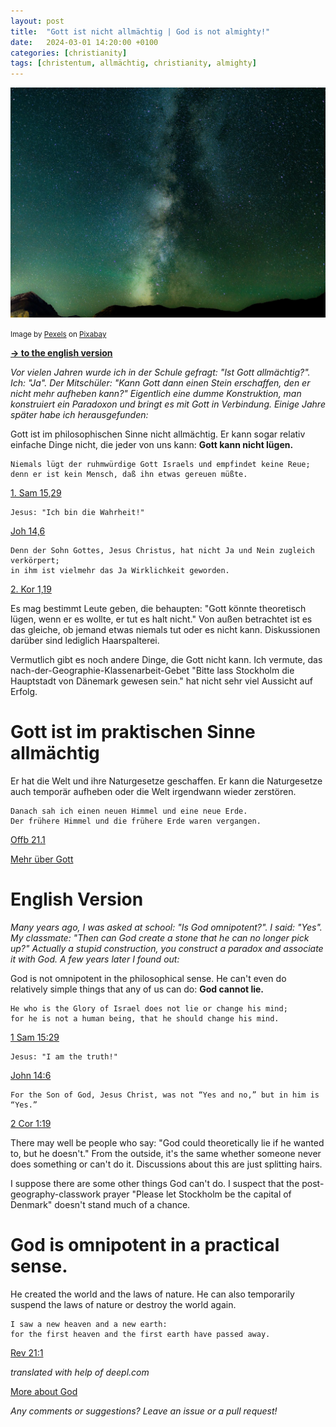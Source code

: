```yaml
---
layout: post
title:  "Gott ist nicht allmächtig | God is not almighty!"
date:   2024-03-01 14:20:00 +0100
categories: [christianity]
tags: [christentum, allmächtig, christianity, almighty]
---
```

![Stars](/assets/stars.jpg)

<small>Image by [Pexels](https://pixabay.com/users/pexels-2286921/?utm_source=link-attribution) on [Pixabay](https://pixabay.com/de/?utm_source=link-attribution)</small>

**<a href="#English">-> to the english version</a>**

<a id="German"/>

*Vor vielen Jahren wurde ich in der Schule gefragt: "Ist Gott allmächtig?". Ich: "Ja". Der Mitschüler: "Kann Gott dann einen Stein erschaffen, den er nicht mehr aufheben kann?" Eigentlich eine dumme Konstruktion, man konstruiert ein Paradoxon und bringt es mit Gott in Verbindung. Einige Jahre später habe ich herausgefunden:*

Gott ist im philosophischen Sinne nicht allmächtig. Er kann sogar relativ einfache Dinge nicht, die jeder von uns kann: **Gott kann nicht lügen.**

```
Niemals lügt der ruhmwürdige Gott Israels und empfindet keine Reue; 
denn er ist kein Mensch, daß ihn etwas gereuen müßte.
```
[1. Sam 15,29](https://www.bibleserver.com/MENG/1.Samuel15%2C29)

```
Jesus: "Ich bin die Wahrheit!"
```
[Joh 14,6](https://www.bibleserver.com/NG%C3%9C/Johannes14%2C6)

```
Denn der Sohn Gottes, Jesus Christus, hat nicht Ja und Nein zugleich verkörpert; 
in ihm ist vielmehr das Ja Wirklichkeit geworden.
```
[2. Kor 1,19](https://www.bibleserver.com/NG%C3%9C/2.Korinther1%2C19)

Es mag bestimmt Leute geben, die behaupten: "Gott könnte theoretisch lügen, wenn er es wollte, er tut es halt nicht." Von außen betrachtet ist es das gleiche, ob jemand etwas niemals tut oder es nicht kann. Diskussionen darüber sind lediglich Haarspalterei.

Vermutlich gibt es noch andere Dinge, die Gott nicht kann. Ich vermute, das nach-der-Geographie-Klassenarbeit-Gebet "Bitte lass Stockholm die Hauptstadt von Dänemark gewesen sein." hat nicht sehr viel Aussicht auf Erfolg.

# Gott ist im praktischen Sinne allmächtig

Er hat die Welt und ihre Naturgesetze geschaffen. Er kann die Naturgesetze auch temporär aufheben oder die Welt irgendwann wieder zerstören.

```
Danach sah ich einen neuen Himmel und eine neue Erde. 
Der frühere Himmel und die frühere Erde waren vergangen.
```
[Offb 21.1](https://www.bibleserver.com/NG%C3%9C/Offenbarung21)

[Mehr über Gott](/collections/god.html)

<a id="English"/>

# English Version

*Many years ago, I was asked at school: "Is God omnipotent?". I said: "Yes". My classmate: "Then can God create a stone that he can no longer pick up?" Actually a stupid construction, you construct a paradox and associate it with God. A few years later I found out:*

God is not omnipotent in the philosophical sense. He can't even do relatively simple things that any of us can do: **God cannot lie.**

```
He who is the Glory of Israel does not lie or change his mind; 
for he is not a human being, that he should change his mind.
```
[1 Sam 15:29](https://www.biblegateway.com/passage/?search=1%20Samuel%2015&version=NIV)

```
Jesus: "I am the truth!"
```
[John 14:6](https://www.biblegateway.com/passage/?search=john+14&version=WEB)

```
For the Son of God, Jesus Christ, was not “Yes and no,” but in him is “Yes.”
```
[2 Cor 1:19](https://www.biblegateway.com/passage/?search=2+Corinthians+1&version=WEB)

There may well be people who say: "God could theoretically lie if he wanted to, but he doesn't." From the outside, it's the same whether someone never does something or can't do it. Discussions about this are just splitting hairs.

I suppose there are some other things God can't do. I suspect that the post-geography-classwork prayer "Please let Stockholm be the capital of Denmark" doesn't stand much of a chance.

# God is omnipotent in a practical sense.

He created the world and the laws of nature. He can also temporarily suspend the laws of nature or destroy the world again.

```
I saw a new heaven and a new earth: 
for the first heaven and the first earth have passed away. 
```
[Rev 21:1](https://www.biblegateway.com/passage/?search=rev+21&version=WEB)

*translated with help of deepl.com*

[More about God](/collections/god.html)

*Any comments or suggestions? Leave an issue or a pull request!*